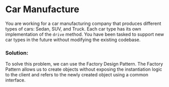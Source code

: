 # Car Manufacture

You are working for a car manufacturing company that produces different types of cars: Sedan, SUV, and Truck. Each car type has its own implementation of the `drive` method. You have been tasked to support new car types in the future without modifying the existing codebase.

### Solution:

To solve this problem, we can use the Factory Design Pattern. The Factory Pattern allows us to create objects without exposing the instantiation logic to the client and refers to the newly created object using a common interface.
